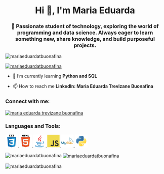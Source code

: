 <h1 align="center">Hi 👋, I'm Maria Eduarda</h1>
<h3 align="center">🚀 Passionate student of technology, exploring the world of programming and data science. Always eager to learn something new, share knowledge, and build purposeful projects.</h3>

<p align="left"> <img src="https://komarev.com/ghpvc/?username=mariaeduardatbuonafina&label=Profile%20views&color=0e75b6&style=flat" alt="mariaeduardatbuonafina" /> </p>

<p align="left"> <a href="https://github.com/ryo-ma/github-profile-trophy"><img src="https://github-profile-trophy.vercel.app/?username=mariaeduardatbuonafina" alt="mariaeduardatbuonafina" /></a> </p>

- 🌱 I’m currently learning **Python and SQL**

- 📫 How to reach me **Linkedln: Maria Eduarda Trevizane Buonafina**

<h3 align="left">Connect with me:</h3>
<p align="left">
<a href="https://linkedin.com/in/maria eduarda trevizane buonafina" target="blank"><img align="center" src="https://raw.githubusercontent.com/rahuldkjain/github-profile-readme-generator/master/src/images/icons/Social/linked-in-alt.svg" alt="maria eduarda trevizane buonafina" height="30" width="40" /></a>
</p>

<h3 align="left">Languages and Tools:</h3>
<p align="left"> <a href="https://www.w3schools.com/css/" target="_blank" rel="noreferrer"> <img src="https://raw.githubusercontent.com/devicons/devicon/master/icons/css3/css3-original-wordmark.svg" alt="css3" width="40" height="40"/> </a> <a href="https://www.w3.org/html/" target="_blank" rel="noreferrer"> <img src="https://raw.githubusercontent.com/devicons/devicon/master/icons/html5/html5-original-wordmark.svg" alt="html5" width="40" height="40"/> </a> <a href="https://www.java.com" target="_blank" rel="noreferrer"> <img src="https://raw.githubusercontent.com/devicons/devicon/master/icons/java/java-original.svg" alt="java" width="40" height="40"/> </a> <a href="https://developer.mozilla.org/en-US/docs/Web/JavaScript" target="_blank" rel="noreferrer"> <img src="https://raw.githubusercontent.com/devicons/devicon/master/icons/javascript/javascript-original.svg" alt="javascript" width="40" height="40"/> </a> <a href="https://www.mysql.com/" target="_blank" rel="noreferrer"> <img src="https://raw.githubusercontent.com/devicons/devicon/master/icons/mysql/mysql-original-wordmark.svg" alt="mysql" width="40" height="40"/> </a> <a href="https://www.python.org" target="_blank" rel="noreferrer"> <img src="https://raw.githubusercontent.com/devicons/devicon/master/icons/python/python-original.svg" alt="python" width="40" height="40"/> </a> </p>

<p><img align="left" src="https://github-readme-stats.vercel.app/api/top-langs?username=mariaeduardatbuonafina&show_icons=true&locale=en&layout=compact" alt="mariaeduardatbuonafina" /></p>

<p>&nbsp;<img align="center" src="https://github-readme-stats.vercel.app/api?username=mariaeduardatbuonafina&show_icons=true&locale=en" alt="mariaeduardatbuonafina" /></p>

<p><img align="center" src="https://github-readme-streak-stats.herokuapp.com/?user=mariaeduardatbuonafina&" alt="mariaeduardatbuonafina" /></p>
